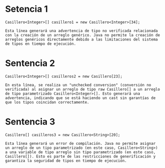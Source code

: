 # Setencia 1

    Casillero<Integer>[] casillero1 = new Casillero<Integer>[34];

    Esta línea generará una advertencia de tipo no verificada relacionada con la creación de un arreglo genérico. Java no permite la creación de arreglos genéricos directamente debido a las limitaciones del sistema de tipos en tiempo de ejecución.

# Sentencia 2

    Casillero<Integer>[] casilleros2 = new Casillero[23];

    En esta línea, se realiza un "unchecked conversion" (conversión no verificada) al asignar un arreglo de tipo raw Casillero[] a un arreglo de tipo parametrizado Casillero<Integer>[]. Esto generará una advertencia, indicando que se está haciendo un cast sin garantías de que los tipos coincidan correctamente.

# Sentencia 3

    Casillero[] casilleros3 = new Casillero<String>[20];

    Esta línea generará un error de compilación. Java no permite asignar un arreglo de un tipo parametrizado (en este caso, Casillero<String>) a una variable de tipo arreglo sin tipo parametrizado (en este caso, Casillero[]). Esto es parte de las restricciones de generificación y garantiza la seguridad de tipos en tiempo de ejecución.
